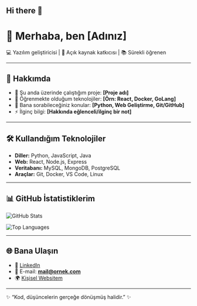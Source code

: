## Hi there 👋

# 👋 Merhaba, ben [Adınız]  

💻 Yazılım geliştiricisi | 🚀 Açık kaynak katkıcısı | 📚 Sürekli öğrenen  

---

## 🌟 Hakkımda  
- 🔭 Şu anda üzerinde çalıştığım proje: **[Proje adı]**  
- 🌱 Öğrenmekte olduğum teknolojiler: **[Örn: React, Docker, GoLang]**  
- 💬 Bana sorabileceğiniz konular: **[Python, Web Geliştirme, Git/GitHub]**  
- ⚡ İlginç bilgi: **[Hakkında eğlenceli/ilginç bir not]**  

---

## 🛠️ Kullandığım Teknolojiler  
- **Diller:** Python, JavaScript, Java  
- **Web:** React, Node.js, Express  
- **Veritabanı:** MySQL, MongoDB, PostgreSQL  
- **Araçlar:** Git, Docker, VS Code, Linux  

---

## 📊 GitHub İstatistiklerim  

![GitHub Stats](https://github-readme-stats.vercel.app/api?username=kullaniciadiniz&show_icons=true&theme=radical)  

![Top Languages](https://github-readme-stats.vercel.app/api/top-langs/?username=kullaniciadiniz&layout=compact&theme=radical)  

---

## 🌐 Bana Ulaşın  
- 💼 [LinkedIn](https://www.linkedin.com/in/kullaniciadiniz)  
- 📧 E-mail: **mail@ornek.com**  
- 🌍 [Kişisel Websitem](https://www.orneksite.com)  

---

✨ “Kod, düşüncelerin gerçeğe dönüşmüş halidir.” ✨
